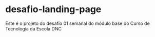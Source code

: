 # desafio-landing-page
Este é o projeto do desafio 01 semanal do módulo base do Curso de Tecnologia da Escola DNC
